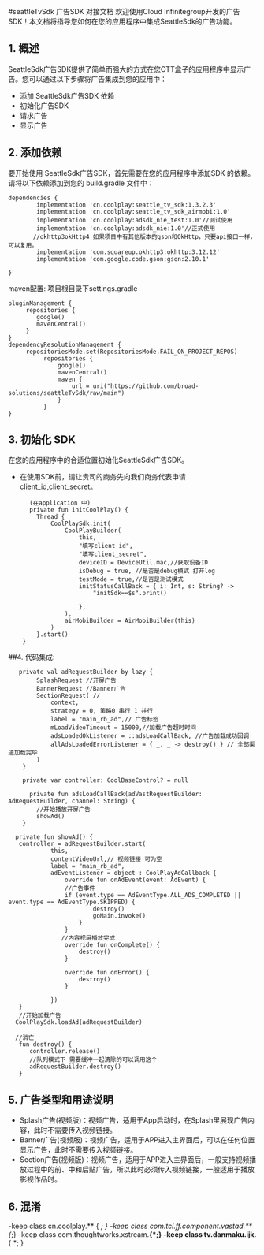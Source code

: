 #seattleTvSdk 广告SDK 对接文档
欢迎使用Cloud Infinitegroup开发的广告SDK！本文档将指导您如何在您的应用程序中集成SeattleSdk的广告功能。

## 1. 概述

SeattleSdk广告SDK提供了简单而强大的方式在您OTT盒子的应用程序中显示广告。您可以通过以下步骤将广告集成到您的应用中：

- 添加 SeattleSdk广告SDK 依赖
- 初始化广告SDK
- 请求广告
- 显示广告

## 2. 添加依赖

要开始使用 SeattleSdk广告SDK，首先需要在您的应用程序中添加SDK 的依赖。请将以下依赖添加到您的
build.gradle 文件中：

    dependencies {
            implementation 'cn.coolplay:seattle_tv_sdk:1.3.2.3'
            implementation 'cn.coolplay:seattle_tv_sdk_airmobi:1.0'
            implementation 'cn.coolplay:adsdk_nie_test:1.0'//测试使用
            implementation 'cn.coolplay:adsdk_nie:1.0'//正式使用
           //okhttp3okHttp4 如果项目中有其他版本的gson和OkHttp，只要api接口一样，可以复用。
            implementation 'com.squareup.okhttp3:okhttp:3.12.12'
            implementation 'com.google.code.gson:gson:2.10.1'

    }

maven配置: 项目根目录下settings.gradle

    pluginManagement {
         repositories {
            google()
            mavenCentral()
         }
    }
    dependencyResolutionManagement {
         repositoriesMode.set(RepositoriesMode.FAIL_ON_PROJECT_REPOS)
              repositories {
                  google()
                  mavenCentral()
                  maven {
                      url = uri("https://github.com/broad-solutions/seattleTvSdk/raw/main")
                  }
              }
    }

## 3. 初始化 SDK

在您的应用程序中的合适位置初始化SeattleSdk广告SDK。

- 在使用SDK前，请让贵司的商务先向我们商务代表申请client_id,client_secret。

```
      (在application 中)
      private fun initCoolPlay() {
        Thread {
            CoolPlaySdk.init(
                CoolPlayBuilder(
                    this,
                    "填写client_id",
                    "填写client_secret",
                    deviceID = DeviceUtil.mac,//获取设备ID
                    isDebug = true, //是否是debug模式 打开log
                    testMode = true,//是否是测试模式
                    initStatusCallBack = { i: Int, s: String? ->
                        "initSdk==$s".print()
            
                    },
                ),
                airMobiBuilder = AirMobiBuilder(this)
            )
        }.start()
    }
```

##4. 代码集成:

```
   private val adRequestBuilder by lazy {
        SplashRequest //开屏广告
        BannerRequest //Banner广告
        SectionRequest( //
            context,
            strategy = 0, 策略0 串行 1 并行
            label = "main_rb_ad",// 广告标签
            mLoadVideoTimeout = 15000,//加载广告超时时间
            adsLoadedOkListener = ::adsLoadCallBack, //广告加载成功回调
            allAdsLoadedErrorListener = { _, _ -> destroy() } // 全部渠道加载完毕
        )
    }

    private var controller: CoolBaseControl? = null
    
      private fun adsLoadCallBack(adVastRequestBuilder: AdRequestBuilder, channel: String) {
        //开始播放开屏广告
        showAd()
    }
    
  private fun showAd() { 
   controller = adRequestBuilder.start(
            this,
            contentVideoUrl,// 视频链接 可为空
            label = "main_rb_ad",
            adEventListener = object : CoolPlayAdCallback {
                override fun onAdEvent(event: AdEvent) {
                //广告事件
                if (event.type == AdEventType.ALL_ADS_COMPLETED || event.type == AdEventType.SKIPPED) {
                        destroy()
                        goMain.invoke()
                    }
                }
               //内容视屏播放完成
                override fun onComplete() {
                    destroy()
                }

                override fun onError() {
                    destroy()
                }

            })
   }
   //开始加载广告
  CoolPlaySdk.loadAd(adRequestBuilder)
  
  //消亡
   fun destroy() {
      controller.release()
      //队列模式下 需要缓冲一起清除的可以调用这个
      adRequestBuilder.destroy()
   }

```

## 5. 广告类型和用途说明

- Splash广告(视频版)：视频广告，适用于App启动时，在Splash里展现广告内容，此时不需要传入视频链接。
- Banner广告(视频版)：视频广告，适用于APP进入主界面后，可以在任何位置显示广告，此时不需要传入视频链接。
- Section广告(视频版)：视频广告，适用于APP进入主界面后，一般支持视频播放过程中的前、中和后贴广告，所以此时必须传入视频链接，一般适用于播放影视作品时。


## 6. 混淆

-keep class cn.coolplay.** { *; }
-keep class com.tcl.ff.component.vastad.**{*;}
-keep class com.thoughtworks.xstream.**{*;}
-keep class tv.danmaku.ijk.** { *; }



